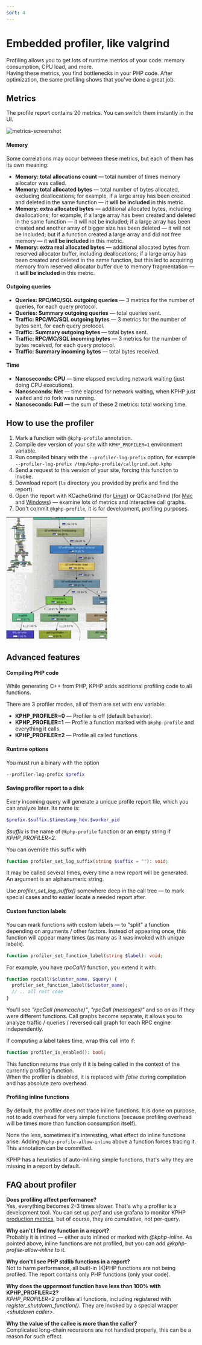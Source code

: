 ```yaml
---
sort: 4
---
```


# Embedded profiler, like valgrind

Profiling allows you to get lots of runtime metrics of your code: memory consumption, CPU load, and more.  
Having these metrics, you find bottlenecks in your PHP code. After optimization, the same profiling shows that you've done a great job.


## Metrics

The profile report contains 20 metrics. You can switch them instantly in the UI.

![metrics-screenshot](https://user-images.githubusercontent.com/67757852/93670561-e57d5c00-faa4-11ea-955b-0017a2e16b93.png)

#### Memory

Some correlations may occur between these metrics, but each of them has its own meaning:

* **Memory: total allocations count** — total number of times memory allocator was called.
* **Memory: total allocated bytes** — total number of bytes allocated, excluding deallocations; for example, if a large array has been created and deleted in the same function — it **will be included** in this metric.
* **Memory: extra allocated bytes** — additional allocated bytes, including deallocations; for example, if a large array has been created and deleted in the same function — it will not be included; if a large array has been created and another array of bigger size has been deleted — it will not be included; but if a function created a large array and did not free memory — it **will be included** in this metric.
* **Memory: extra real allocated bytes** — additional allocated bytes from reserved allocator buffer, including deallocations; if a large array has been created and deleted in the same function, but this led to acquiring memory from reserved allocator buffer due to memory fragmentation — it **will be included** in this metric.

#### Outgoing queries

* **Queries: RPC/MC/SQL outgoing queries** — 3 metrics for the number of queries, for each query protocol.
* **Queries: Summary outgoing queries** — total queries sent.
* **Traffic: RPC/MC/SQL outgoing bytes** — 3 metrics for the number of bytes sent, for each query protocol.
* **Traffic: Summary outgoing bytes** — total bytes sent. 
* **Traffic: RPC/MC/SQL incoming bytes** — 3 metrics for the number of bytes received, for each query protocol. 
* **Traffic: Summary incoming bytes** — total bytes received.

#### Time

* **Nanoseconds: CPU** — time elapsed excluding network waiting (just doing CPU executions).
* **Nanoseconds: Net** — time elapsed for network waiting, when KPHP just waited and no fork was running.
* **Nanoseconds: Full** — the sum of these 2 metrics: total working time.


## How to use the profiler

1. Mark a function with `@kphp-profile` annotation.
2. Compile dev version of your site with `KPHP_PROFILER=1` environment variable.
3. Run compiled binary with the `--profiler-log-prefix` option, for example `--profiler-log-prefix /tmp/kphp-profile/callgrind.out.kphp`
4. Send a request to this version of your site, forcing this function to invoke.
5. Download report (`ls` directory you provided by prefix and find the report).
6. Open the report with KCacheGrind (for [Linux](http://kcachegrind.sourceforge.net/html/Download.html)) or QCacheGrind (for [Mac](https://formulae.brew.sh/formula/qcachegrind) and [Windows](https://sourceforge.net/projects/qcachegrindwin/)) — examine lots of metrics and interactive call graphs.
7. Don't commit `@kphp-profile`, it is for development, profiling purposes. 

<p class="img-c">
    <img width="268" alt="qcachegrind-screen" src="../../assets/img/qcachegrind-screen.png">
</p>


## Advanced features

#### Compiling PHP code

While generating C++ from PHP, KPHP adds additional profiling code to all functions.

There are 3 profiler modes, all of them are set with env variable:
* **KPHP_PROFILER=0** — Profiler is off (default behavior).
* **KPHP_PROFILER=1** — Profile a function marked with `@kphp-profile` and everything it calls.
* **KPHP_PROFILER=2** — Profile all called functions.

#### Runtime options

You must run a binary with the option
```bash
--profiler-log-prefix $prefix
``` 

#### Saving profiler report to a disk

Every incoming query will generate a unique profile report file, which you can analyze later. Its name is:
```bash
$prefix.$suffix.$timestamp_hex.$worker_pid
```
*$suffix* is the name of `@kphp-profile` function or an empty string if *KPHP_PROFILER=2*.

You can override this suffix with
```php
function profiler_set_log_suffix(string $suffix = ""): void;
``` 
It may be called several times, every time a new report will be generated. An argument is an alphanumeric string.

Use *profiler_set_log_suffix()* somewhere deep in the call tree — to mark special cases and to easier locate a needed report after.

#### Custom function labels

You can mark functions with custom labels — to "split" a function depending on arguments / other factors. 
Instead of appearing once, this function will appear many times (as many as it was invoked with unique labels). 
```php
function profiler_set_function_label(string $label): void;
```

For example, you have *rpcCall()* function, you extend it with:
```php
function rpcCall($cluster_name, $query) {
  profiler_set_function_label($cluster_name);
  // .. all rest code  
}
``` 

You'll see *"rpcCall (memcache)"*, *"rpcCall (messages)"* and so on as if they were different functions. 
Call graphs become separate, it allows you to analyze traffic / queries / reversed call graph for each RPC engine independently.

If computing a label takes time, wrap this call into if:
```php
function profiler_is_enabled(): bool;
```
This function returns *true* only if it is being called in the context of the currently profiling function.  
When the profiler is disabled, it is replaced with *false* during compilation and has absolute zero overhead.

#### Profiling inline functions

By default, the profiler does not trace inline functions. It is done on purpose, not to add overhead for very simple functions (because profiling overhead will be times more than function consumption itself).  

None the less, sometimes it's interesting, what effect do inline functions arise. Adding `@kphp-profile-allow-inline` above a function forces tracing it. This annotation can be committed.

KPHP has a heuristics of auto-inlining simple functions, that's why they are missing in a report by default.


## FAQ about profiler

**Does profiling affect performance?**  
Yes, everything becomes 2-3 times slower. That's why a profiler is a development tool. You can set up *perf* and use grafana to monitor KPHP [production metrics](../../kphp-server/deploy-and-maintain/statsd-metrics.md), but of course, they are cumulative, not per-query.

**Why can't I find my function in a report?**  
Probably it is inlined — either auto inlined or marked with *@kphp-inline*. As pointed above, inline functions are not profiled, but you can add *@kphp-profile-allow-inline* to it.

**Why don't I see PHP stdlib functions in a report?**  
Not to harm performance, all built-in (K)PHP functions are not being profiled. The report contains only PHP functions (only your code).

**Why does the uppermost function have less than 100% with KPHP_PROFILER=2?**  
*KPHP_PROFILER=2* profiles all functions, including registered with *register_shutdown_function()*. They are invoked by a special wrapper *&lt;shutdown caller&gt;*.

**Why the value of the callee is more than the caller?**  
Complicated long-chain recursions are not handled properly, this can be a reason for such effect.
